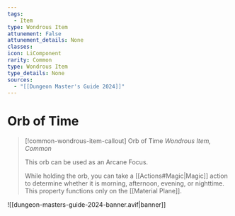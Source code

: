 ```yaml
---
tags:
  - Item
type: Wondrous Item
attunement: False
attunement_details: None
classes:
icon: LiComponent
rarity: Common
type: Wondrous Item
type_details: None
sources: 
  - "[[Dungeon Master's Guide 2024]]"
---
```

# Orb of Time
>[!common-wondrous-item-callout] Orb of Time
>_Wondrous Item, Common_
>
>This orb can be used as an Arcane Focus.
>
>While holding the orb, you can take a [[Actions#Magic\|Magic]] action to determine whether it is morning, afternoon, evening, or nighttime. This property functions only on the [[Material Plane]].
>
>


![[dungeon-masters-guide-2024-banner.avif|banner]]